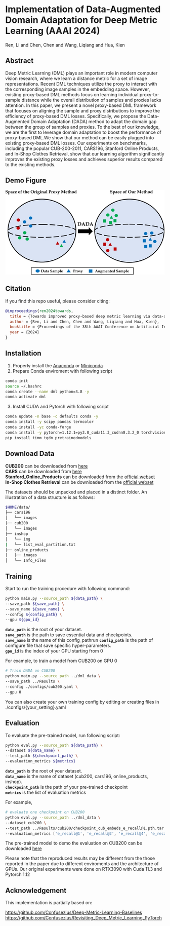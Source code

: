 
# Implementation of Data-Augmented Domain Adaptation for Deep Metric Learning (AAAI 2024)
Ren, Li and Chen, Chen and Wang, Liqiang and Hua, Kien

## Abstract
Deep Metric Learning (DML) plays an important role in modern computer vision research, where we learn a distance metric for a set of image representations. Recent DML techniques utilize the proxy to interact with the corresponding image samples in the embedding space. However, existing proxy-based DML methods focus on learning individual proxy-to-sample distance while the overall distribution of samples and proxies lacks attention. In this paper, we present a novel proxy-based DML framework that focuses on aligning the sample and proxy distributions to improve the efficiency of proxy-based DML losses. Specifically, we propose the Data-Augmented Domain Adaptation (DADA) method to adapt the domain gap between the group of samples and proxies. To the best of our knowledge, we are the first to leverage domain adaptation to boost the performance of proxy-based DML.We show that our method can be easily plugged into existing proxy-based DML losses. Our experiments on benchmarks, including the popular CUB-200-2011, CARS196, Stanford Online Products, and In-Shop Clothes Retrieval, show that our learning algorithm significantly improves the existing proxy losses and achieves superior results compared to the existing methods.

## Demo Figure

![Image](./images/Figure_demo.jpg)

## Citation
If you find this repo useful, please consider citing:

```Bibtex 
@inproceedings{ren2024towards,
  title = {Towards improved proxy-based deep metric learning via data-augmented domain adaptation},
  author = {Ren, Li and Chen, Chen and Wang, Liqiang and Hua, Kien},
  booktitle = {Proceedings of the 38th AAAI Conference on Artificial Intelligence},
  year = {2024}
}
```

## Installation

1. Properly install the [Anaconda](https://www.anaconda.com/download) or [Miniconda](https://repo.anaconda.com/miniconda/)
2. Prepare Conda enviroment with following script
  
```Bash
conda init
source ~/.bashrc
conda create --name dml python=3.8 -y
conda activate dml
```
3. Install CUDA and Pytorch with following script
   
```Bash
conda update -n base -c defaults conda -y
conda install -y scipy pandas termcolor
conda install -yc conda-forge
conda install -y pytorch=1.12.1=py3.8_cuda11.3_cudnn8.3.2_0 torchvision faiss-gpu cudatoolkit=11.3 -c pytorch
pip install timm tqdm pretrainedmodels
```


## Download Data
**CUB200** can be downloaded from [here](https://www.dropbox.com/s/tjhf7fbxw5f9u0q/cub200.tar?dl=1) \
**CARS** can be downloaded from [here](https://www.dropbox.com/s/zi2o92hzqekbmef/cars196.tar?dl=1) \
**Stanford_Online_Products** can be downloaded from the [official webset](https://cvgl.stanford.edu/projects/lifted_struct/)\
**In-Shop Clothes Retrieval** can be downloaded from the [official webset](https://mmlab.ie.cuhk.edu.hk/projects/DeepFashion/InShopRetrieval.html)

The datasets should be unpacked and placed in a distinct folder. An illustration of a data structure is as follows:

```Bash 
$HOME/data/
├── cars196
│   └── images
├── cub200
│   └── images
├── inshop
│   └── img
|   └── list_eval_partition.txt
├── online_products
│   ├── images
│   └── Info_Files

```


## Training

Start to run the training procedure with following command:

```Bash
python main.py --source_path ${data_path} \
--save_path ${save_path} \
--save_name ${save_name} \
--config ${config_path} \
--gpu ${gpu_id}
```

**`data_path`** is the root of your dataset.\
**`save_path`** is the path to save essential data and checkpoints.\
**`save_name`** is the name of this config_pathrun
**`config_path`** is the path of configure file that save specific hyper-parameters.\
**`gpu_id`** is the index of your GPU starting from 0

For example, to train a model from CUB200 on GPU 0

```Bash
# Train DADA on CUB200
python main.py --source_path ../dml_data \
--save_path ../Results \
--config ./configs/cub200.yaml \
--gpu 0
```

You can also create your own training config by editing or creating files in ./configs/{your_setting}.yaml

## Evaluation

To evaluate the pre-trained model, run following script:

```Bash
python eval.py --source_path ${data_path} \
--dataset ${data_name} \
--test_path ${checkpoint_path} \
--evaluation_metrics ${metrics}
```

**`data_path`** is the root of your dataset.\
**`data_name`** is the name of dataset (cub200, cars196, online_products, inshop).\
**`checkpoint_path`** is the path of your pre-trained checkpoint \
**`metrics`** is the list of evaluation metrics

For example,
```Bash
# evaluate one checkpoint on CUB200
python eval.py --source_path ../dml_data \
--dataset cub200 \
--test_path ../Results/cub200/checkpoint_cub_embeds_e_recall@1.pth.tar \
--evaluation_metrics ['e_recall@1', 'e_recall@2', 'e_recall@4', 'e_recall@10', 'f1', 'mAP_R']
```

The pre-trained model to demo the evaluation on CUB200 can be downloaded [here](https://www.dropbox.com/scl/fi/5hb18sjxesm3oe2pu7jaq/checkpoint_cub_embeds_e_recall-1.pth.tar?rlkey=4smw52dsuoej5zpiywmawc35d&dl=0)

Please note that the reproduced results may be different from the those reported in the paper due to different enviroments and the architecture of GPUs. Our original experiments were done on RTX3090 with Cuda 11.3 and Pytorch 1.12


## Acknowledgement

This implementation is partially based on:

https://github.com/Confusezius/Deep-Metric-Learning-Baselines
https://github.com/Confusezius/Revisiting_Deep_Metric_Learning_PyTorch
